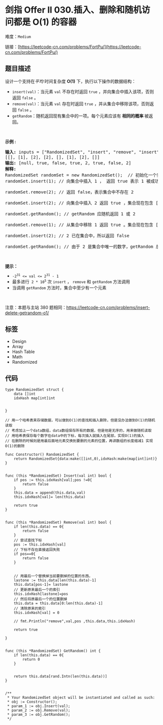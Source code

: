 # 剑指 Offer II 030.插入、删除和随机访问都是 O(1) 的容器

难度：`Medium`

 链接：[https://leetcode-cn.com/problems/FortPu/](https://leetcode-cn.com/problems/FortPu/)

## 题目描述

<p>设计一个支持在<em>平均&nbsp;</em>时间复杂度 <strong>O(1)</strong>&nbsp;下，执行以下操作的数据结构：</p>

<ul>
	<li><code>insert(val)</code>：当元素 <code>val</code> 不存在时返回 <code>true</code>&nbsp;，并向集合中插入该项，否则返回 <code>false</code> 。</li>
	<li><code>remove(val)</code>：当元素 <code>val</code> 存在时返回 <code>true</code>&nbsp;，并从集合中移除该项，否则返回 <code>false</code>&nbsp;。</li>
	<li><code>getRandom</code>：随机返回现有集合中的一项。每个元素应该有&nbsp;<strong>相同的概率&nbsp;</strong>被返回。</li>
</ul>

<p>&nbsp;</p>

<p><strong>示例 :</strong></p>

<pre>
<strong>输入: </strong>inputs = [&quot;RandomizedSet&quot;, &quot;insert&quot;, &quot;remove&quot;, &quot;insert&quot;, &quot;getRandom&quot;, &quot;remove&quot;, &quot;insert&quot;, &quot;getRandom&quot;]
[[], [1], [2], [2], [], [1], [2], []]
<strong>输出: </strong>[null, true, false, true, 2, true, false, 2]
<strong>解释:
</strong>RandomizedSet randomSet = new RandomizedSet();  // 初始化一个空的集合
randomSet.insert(1); // 向集合中插入 1 ， 返回 true 表示 1 被成功地插入

randomSet.remove(2); // 返回 false，表示集合中不存在 2 

randomSet.insert(2); // 向集合中插入 2 返回 true ，集合现在包含 [1,2] 

randomSet.getRandom(); // getRandom 应随机返回 1 或 2 
  
randomSet.remove(1); // 从集合中移除 1 返回 true 。集合现在包含 [2] 

randomSet.insert(2); // 2 已在集合中，所以返回 false 

randomSet.getRandom(); // 由于 2 是集合中唯一的数字，getRandom 总是返回 2 
</pre>

<p>&nbsp;</p>

<p><strong>提示：</strong><meta charset="UTF-8" /></p>

<ul>
	<li><code>-2<sup>31</sup>&nbsp;&lt;= val &lt;= 2<sup>31</sup>&nbsp;- 1</code></li>
	<li>最多进行<code> 2 * 10<sup>5</sup></code> 次&nbsp;<code>insert</code> ， <code>remove</code> 和 <code>getRandom</code> 方法调用</li>
	<li>当调用&nbsp;<code>getRandom</code> 方法时，集合中至少有一个元素</li>
</ul>

<p>&nbsp;</p>

<p><meta charset="UTF-8" />注意：本题与主站 380&nbsp;题相同：<a href="https://leetcode-cn.com/problems/insert-delete-getrandom-o1/">https://leetcode-cn.com/problems/insert-delete-getrandom-o1/</a></p>

## 标签

 - Design 
 - Array 
 - Hash Table 
 - Math 
 - Randomized 

## 代码

```golang
type RandomizedSet struct {
    data []int
    idxHash map[int]int
    

}

// 用一个哈希表来存储数据，可以做到O(1)的查找和插入删除，但是没办法做到O(1)的随机读取
// 考虑加上一个data数组，data数组保存所有的数据，但是他是无序的，用来做随机读取
// 用哈希表保存每个数字在data中的下标，每次插入就插入在尾部，实现O(1)的插入
// 在删除的时候则是用最后面地元素交换到要删的元素的位置，再讲数组的长度缩减1 实现O(1)的删除

func Constructor() RandomizedSet {
    return RandomizedSet{data:make([]int,0),idxHash:make(map[int]int)}
}


func (this *RandomizedSet) Insert(val int) bool {
    if pos := this.idxHash[val];pos !=0{
        return false
    }
    this.data = append(this.data,val)
    this.idxHash[val]= len(this.data)

    return true
}


func (this *RandomizedSet) Remove(val int) bool {
    if len(this.data) == 0{
        return false
    }
    // 尝试查找下标
    pos := this.idxHash[val]
    // 下标不存在直接返回失败
    if pos==0{
        return false
    }

    
    // 用最后一个替换掉当前要删掉的位置的东西，
    lastone := this.data[len(this.data)-1]
    this.data[pos-1]= lastone
    // 更新原来最后一个的索引
    this.idxHash[lastone]=pos
    // 然后将原最后一个的位置删掉
    this.data = this.data[0:len(this.data)-1]
    // 清除原来的索引
    this.idxHash[val] = 0

    // fmt.Println("remove",val,pos ,this.data,this.idxHash)

    return true

}


func (this *RandomizedSet) GetRandom() int {
    if len(this.data) == 0{
        return 0
    }


    return this.data[rand.Intn(len(this.data))] 
}


/**
 * Your RandomizedSet object will be instantiated and called as such:
 * obj := Constructor();
 * param_1 := obj.Insert(val);
 * param_2 := obj.Remove(val);
 * param_3 := obj.GetRandom();
 */
```